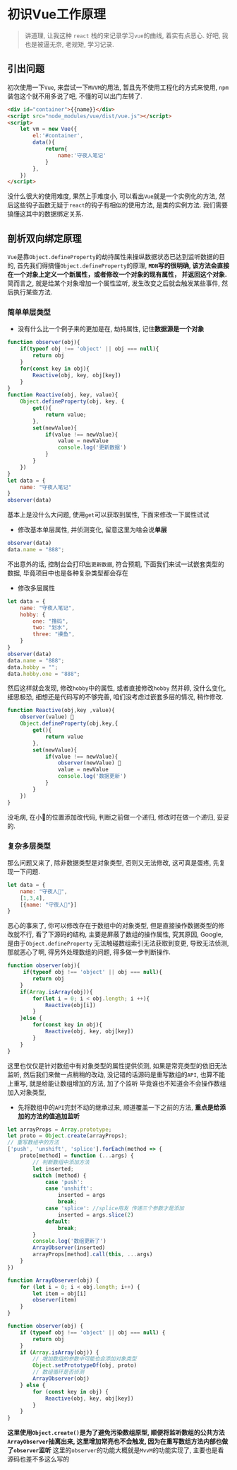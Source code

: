 # 初识Vue工作原理
> 讲道理, 让我这种 `react` 栈的来记录学习`vue`的曲线, 着实有点恶心. 好吧, 我也是被逼无奈, 老规矩, 学习记录.

## 引出问题
初次使用一下`Vue`, 来尝试一下`MVVM`的用法, 暂且先不使用工程化的方式来使用, `npm` 装包这个就不用多说了吧, 不懂的可以出门左转了.
```html
<div id="container">{{name}}</div>
<script src="node_modules/vue/dist/vue.js"></script>
<script>
    let vm = new Vue({
        el:'#container',
        data(){
            return{
                name:'守夜人笔记'
            }
        },
    })
</script>
```
没什么很大的使用难度, 果然上手难度小, 可以看出`Vue`就是一个实例化的方法, 然后这些钩子函数无疑于`react`的钩子有相似的使用方法, 是类的实例方法. 我们需要搞懂这其中的数据绑定关系.

## 剖析双向绑定原理
`Vue`是靠`Object.defineProperty`的劫持属性来操纵数据状态已达到监听数据的目的, 首先我们得搞懂`Object.defineProperty`的原理, **`MDN`写的很明确, 该方法会直接在一个对象上定义一个新属性，或者修改一个对象的现有属性， 并返回这个对象.** 简而言之, 就是给某个对象增加一个属性监听, 发生改变之后就会触发某些事件, 然后执行某些方法.

### 简单单层类型 <Badge text="对象类型" /> 
 - 没有什么比一个例子来的更加是在, 劫持属性, 记住**数据源是一个对象**
```javascript
function observer(obj){
    if(typeof obj !== 'object' || obj === null){
        return obj
    }
    for(const key in obj){
        Reactive(obj, key, obj[key])
    }
}
function Reactive(obj, key, value){
    Object.defineProperty(obj, key, {
        get(){
            return value;
        },
        set(newValue){
            if(value !== newValue){
                value = newValue
                console.log('更新数据')
            }
        }
    })
}
let data = {
    name: "守夜人笔记"
}
observer(data)
```
基本上是没什么大问题, 使用`get`可以获取到属性, 下面来修改一下属性试试
 - 修改基本单层属性, 并侦测变化, 留意这里为啥会说**单层**
```javascript
observer(data)
data.name = "888";
```
不出意外的话, 控制台会打印出`更新数据`, 符合预期, 下面我们来试一试嵌套类型的数据, 毕竟项目中也是各种复杂类型都会存在
 - 修改多层属性
```javascript
let data = {
    name: "守夜人笔记",
    hobby: {
        one: "撸码",
        two: "划水",
        three: "摸鱼",
    }
}
observer(data)
data.name = "888";
data.hobby = "";
data.hobby.one = "888";
```
然后这样就会发现, 修改`hobby`中的属性, 或者直接修改`hobby` 然并卵, 没什么变化, 细思极恐, 细想还是代码写的不够完善, 咱们没考虑过嵌套多层的情况, 稍作修改.
```js
function Reactive(obj,key ,value){
    observer(value) 🚀
    Object.defineProperty(obj,key,{
        get(){
            return value
        },
        set(newValue){
            if(value !== newValue){
                observer(newValue) 🚀
                value = newValue
                console.log('数据更新')
            }
        }   
    })
}
```
没毛病, 在小🚀的位置添加改代码, 判断之前做一个递归, 修改时在做一个递归, 妥妥的.

### 复杂多层类型 <Badge text="对象/数组/...类型" /> 
那么问题又来了, 除非数据类型是对象类型, 否则又无法修改, 这可真是蛋疼, 先复现一下问题.
```js
let data = {
    name: "守夜人📒",
    [1,3,4],             
    [{name: "守夜人📒"}]
}
```
恶心的事来了, 你可以修改存在于数组中的对象类型, 但是直接操作数据类型的修改就不行, 看了下源码的结构, 主要是屏蔽了数组的操作属性, 究其原因, Google, 是由于`Object.defineProperty` 无法触碰数组索引无法获取到变更, 导致无法侦测, 那就恶心了啊, 得另外处理数组的问题, 得多做一步判断操作.
```js
function observer(obj){
     if(typeof obj !== 'object' || obj === null){
        return obj
    }
    if(Array.isArray(obj)){
        for(let i = 0; i < obj.length; i ++){
            Reactive(obj[i])
        }
    }else {
        for(const key in obj){
            Reactive(obj, key, obj[key])
        }
    }
}
```
这里也仅仅是针对数组中有对象类型的属性提供侦测, 如果是常亮类型的依旧无法监听, 然后我们来做一点稍稍的改动, 没记错的话源码是重写数组的`API`, 也算不能上重写, 就是给能让数组增加的方法, 加了个监听 毕竟谁也不知道会不会操作数组加入对象类型, 
 - 先将数组中的`API`完封不动的继承过来, 顺道覆盖一下之前的方法, **重点是给添加的方法的值追加监听**
```js
let arrayProps = Array.prototype;
let proto = Object.create(arrayProps);
// 重写数组中的方法
['push', 'unshift', 'splice'].forEach(method => {
    proto[method] = function (...args) {
        // 判断数组中添加方法
        let inserted;
        switch (method) {
            case 'push':
            case 'unshift':
                inserted = args
                break;
            case 'splice': //splice用发 传递三个参数才是添加
                inserted = args.slice(2)
            default:
                break;
        }
        console.log('数组更新了')
        ArrayObserver(inserted)
        arrayProps[method].call(this, ...args)
    }
})

function ArrayObserver(obj) {
    for (let i = 0; i < obj.length; i++) {
        let item = obj[i]
        observer(item)
    }
}

function observer(obj) {
    if (typeof obj !== 'object' || obj === null) {
        return obj
    }
    if (Array.isArray(obj)) {
        // 增加数组的参数中可能也会添加对象类型
        Object.setPrototypeOf(obj, proto)
        // 数组循环是否侦测
        ArrayObserver(obj)
    } else {
        for (const key in obj) {
            Reactive(obj, key, obj[key])
        }
    }
}
```
**这里使用`Object.create()`是为了避免污染数组原型, 顺便将监听数组的公共方法`ArrayObserver`抽离出来, 这里增加常亮也不会触发, 因为在重写数组方法内部也做了`observer`监听**
这里的`observer`的功能大概就是`MvvM`的功能实现了, 主要也是看源码也差不多这么写的
